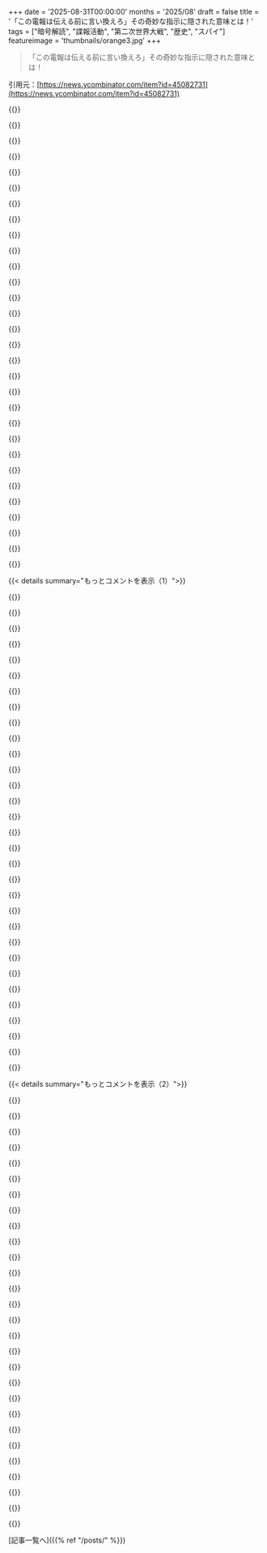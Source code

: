 +++
date = '2025-08-31T00:00:00'
months = '2025/08'
draft = false
title = '「この電報は伝える前に言い換えろ」その奇妙な指示に隠された意味とは！'
tags = ["暗号解読", "諜報活動", "第二次世界大戦", "歴史", "スパイ"]
featureimage = 'thumbnails/orange3.jpg'
+++

> 「この電報は伝える前に言い換えろ」その奇妙な指示に隠された意味とは！

引用元：[https://news.ycombinator.com/item?id=45082731](https://news.ycombinator.com/item?id=45082731)




{{<matomeQuote body="誰から聞いたか忘れちゃったけど、イギリスはドイツ兵のポケットに「重要メッセージ」と書かれた手書きのメモを忍ばせて、それを既知平文攻撃に使ったらしいよ。死んだ兵士のポケットに仕込むとかクレイジーだよね。Enigmaの解読に役立てようとしたんだって。" userName="ziofill" createdAt="2025/08/31 20:12:05" color="#ff5c5c">}}




{{<matomeQuote body="数年前にLeo Marksの自伝『Between Silk and Cyanide』を読んだんだけど、彼は英特殊作戦執行部で暗号を設計してたんだって。<br>シルクにワンタイムパッドを印刷したからこのタイトルらしいね。ドイツ軍がオランダのスパイを捕まえて偽のメッセージを送ってるって疑った話とか、面白いエピソードがたくさんあったよ。本物のエージェントはストレスで暗号化にミスするけど、ドイツ軍の偽装は完璧だったからってのがすごいよね。" userName="a_bonobo" createdAt="2025/09/01 06:49:49" color="#ff5733">}}




{{<matomeQuote body="いかにもドイツっぽいね、笑。" userName="the13" createdAt="2025/09/04 20:54:28" color="">}}




{{<matomeQuote body="もしよかったらポッドキャストも聞けるよ。Operation Mincemeatっていうんだ。<br>https://pca.st/podcast/0d412ec0-af39-0139-c19f-0acc26574db2" userName="W3zzy" createdAt="2025/09/01 05:25:47" color="#ff5c5c">}}




{{<matomeQuote body="それって、前の人が言ってた話とは違うよ。なんでみんなOperation Mincemeatの話に間違って飛びつくんだろう？Operation Mincemeatはドイツ将校の話じゃないし、既知平文攻撃とも違うし、ドイツ文書のふりをしたわけでも、暗号解読の手助けでもないよ。唯一の共通点は死体が出るところくらいだね。" userName="RugnirViking" createdAt="2025/09/01 17:47:57" color="#ff33a1">}}




{{<matomeQuote body="君の言う通りだね。死体にメッセージを仕込むって話に釣られちゃったんだ。" userName="W3zzy" createdAt="2025/09/05 07:47:43" color="">}}




{{<matomeQuote body="今は、ウェスト・エンドのミュージカルにもなってるよ。" userName="Angostura" createdAt="2025/09/01 06:42:34" color="">}}




{{<matomeQuote body="全然楽しめなかったな。最初のシーンでMI6の隊員が第二次世界大戦中なのに、1991年以降の統一ドイツやバルト海諸国が独立してる世界地図で計画を立ててるんだもん。すぐに没入感が台無しになったよ。それに歴史番組なのに数分ごとにジェンダー政治の話が出てくるのもね。もしかしたら俺が古臭いのかな。" userName="blaesus" createdAt="2025/09/01 11:17:29" color="">}}




{{<matomeQuote body="Gardening (cryptanalysis)についてこれを見てみて。<br>https://en.wikipedia.org/wiki/Gardening_(cryptanalysis)" userName="aspenmayer" createdAt="2025/08/31 20:41:19" color="#ff5733">}}




{{<matomeQuote body="それは言及というよりは暗示だったんだけど、コミュニケーションでは相手の期待を考慮すべきだよね。文脈が分かりにくくて誤解させたならごめん。編集したのを見てね。（僕の前のコメントはOperation Mincemeatについて言ってたんだ、後から読む人のために。）" userName="aspenmayer" createdAt="2025/08/31 22:27:24" color="">}}




{{<matomeQuote body="なんで僕にだけ言ってきたの？僕の後に来た別の人には言ってないじゃん。しかもその人はUpvoteされてるし、君の主張は成り立たないよ。HNで反対意見ばかり言うのは良くないスタイルだよ。GPが何を意味してたかなんて君には分からないだろ。https://news.ycombinator.com/item?id=45088082" userName="aspenmayer" createdAt="2025/09/01 17:34:24" color="">}}




{{<matomeQuote body="その人はまだコメントしてなかったからだよ。それに、イングランドから遺体を運んで敵の侵攻場所を欺く作戦（通常の欺瞞で、暗号的な目的はない）と、敵に既知平文を使わせて暗号解読を助けようとするのは、暗号的に全く違うことだと思ってる。それはすごく面白い概念だよ。ちなみに、昨日も今日の3番目のコメントもDownvoteしたよ。こんなに多くの人が明らかに違う考えを混同してることに正直驚いてる。投稿の話題を完全に変えた君の編集は評価するよ。おかげでずっと面白くなった。でも、君が変えたのを見た時には、僕はもう自分のコメントを編集できなかったんだ。" userName="RugnirViking" createdAt="2025/09/01 17:40:46" color="#45d325">}}




{{<matomeQuote body="僕が嫌いみたいだね。でも、君が言ってたのは僕のコメントじゃなく他の人のコメントだと思ってたよ。テキストでのトーンは難しいね。次回はただの間違い指摘じゃなくて、理由と正しい答えを示してほしい。僕の言葉が君を萎縮させたならごめん。君の編集に感謝する。決めつけと不快な思いをさせたこと、謝るよ。追記：僕は君にDownvoteしてないし、むしろUpvoteしたんだ。" userName="aspenmayer" createdAt="2025/09/01 17:44:21" color="">}}




{{<matomeQuote body="もう編集できないけど、君が正しいよ。＞（通常の欺瞞で、暗号的な目的はない）<br>その区別はすごく良いね、それを明確にしてくれて正しかったよ。ただ、最初の返信でそうしてくれたら良かったんだけど。とにかく、僕の上の投稿は急いで書いたもので、お互い同時に編集してたんだと思う。もっと良い投稿を心がけるよ。みんな僕のコメントをCopypastaしてるのかな？正直分からないな。https://en.wikipedia.org/wiki/Copypastahttps://knowyourmeme.com/memes/copypasta" userName="aspenmayer" createdAt="2025/09/01 20:33:27" color="#ff5c5c">}}




{{<matomeQuote body="Operation Mincemeatについてだよ。https://en.m.wikipedia.org/wiki/Operation_Mincemeat" userName="pimlottc" createdAt="2025/08/31 23:38:00" color="#ff5c5c">}}




{{<matomeQuote body="Operation Mincemeatでドイツ情報部を欺くために遺体が使われた男[1]の物語はとても悲劇的だよ。彼、Michaelは貧しく、家族を失い、ロンドンの路上で生活していた。彼はネズミ駆除剤を摂取し、それが直接的な死因ではなかったが肝機能を損傷させ、後にSt Pancras病院で36歳で亡くなった。その遺体は低体温症と溺死に見える状態だったんだ。[1] https://en.wikipedia.org/wiki/William_Martin_(Royal_Marines_..." userName="jjmarr" createdAt="2025/09/01 00:50:06" color="#ff33a1">}}




{{<matomeQuote body="＞広範なOperation Barclayの一部であるMincemeatは、海軍情報部局長のJohn Godfrey少将と彼の個人補佐Ian Fleming中佐が書いた1939年のTrout memoに基づいていた<br>これ、いつかBond映画になるのかな？" userName="bawolff" createdAt="2025/09/01 01:44:18" color="#45d325">}}




{{<matomeQuote body="Bond映画じゃないけど、もう映画になってるよ。https://www.imdb.com/title/tt1879016/" userName="mikk14" createdAt="2025/09/01 12:59:11" color="#ff5733">}}




{{<matomeQuote body="ベン・マッキンタイアの「Operation Mincemeat: How a Dead Man and a Bizarre Plan Fooled the Nazis and Assured an Allied Victory」って本、めちゃくちゃ面白いよ！<br>https://www.goodreads.com/book/show/7632329-operation-mincem..." userName="henrik_w" createdAt="2025/09/01 11:57:40" color="#45d325">}}




{{<matomeQuote body="へぇ、そんな話知らなかった！「ハイル・ヒトラー」で全部にサインしたり、天気予報がいつも同じ始まり方だったり、特定のフレーズを繰り返すミスがあったって聞いたことはあるけどね。" userName="Cthulhu_" createdAt="2025/09/01 06:16:57" color="">}}




{{<matomeQuote body="ENIACとの関連は勘違いだったみたい。同じ鍵で言い換えられたメッセージを送るのは、”in depth”と呼ばれて危険なんだ。これはLorenz（”Tunny”）暗号を破るのに使われた。Bletchley Parkは実機なしで推測で解読し、Collosus開発につながった。今はnonceで”in depth”を避けるけど、AES-GCMみたいにnonceの使い回しはBitcoinウォレットの秘密鍵抽出につながることもあるよ。<br>https://en.wikipedia.org/wiki/Cryptanalysis_of_the_Lorenz_ci...<br>https://www.youtube.com/watch?v=Ou_9ntYRzzw [Computerphile, 16m]<br>ところで、”in depth”って何でそう呼ばれるか誰か知らない？Bletchley Parkが魚の名前つけるの好きだったからかな？それともメッセージ重ねてパターン見つける手法から？1944年のBletchley Park Cryptographic Dictionaryにも語源は載ってないみたいだ。<br>https://www.codesandciphers.org.uk/documents/cryptdict/crypt... [Page 28]" userName="maxbond" createdAt="2025/08/31 14:36:26" color="#ff33a1">}}




{{<matomeQuote body="この夏、ロンドンでBletchley Park博物館に行ったよ。マジおすすめ！ロンドンEuston駅から電車50分、博物館まで徒歩5分で超楽に行けるし、家族全員楽しめた。隣の「National Museum of Computing」にはBombeやCollosusもあるんだ。オリジナル機は戦後破壊されたから展示はレプリカだけど、ちゃんと動くはず。コンピュータ博物館はオタク向けだけど、Bletchley Park博物館はPC詳しくなくても行く価値あるよ！" userName="andoma" createdAt="2025/08/31 17:23:33" color="#38d3d3">}}




{{<matomeQuote body="Bletchley Parkの個人的な話だよ。祖父は戦争中、無線傍受局にいて、毎日傍受記録が秘密の場所へ運ばれてた。それがBletchleyだと知ったのは20年以上後。1980年代、Bletchley博物館がColossusレプリカ建設で部品募集。祖父は1950年代に職場からくすねた電球でクリスマス飾りを作ってたけど、30年前のマニキュアを剥がして送ったんだ。それが今のレプリカに使われてるって！1990年代に祖父と博物館を訪れ、祖母のBritish Armyでの話も聞いた。あの日は感動的で大切な思い出だよ。" userName="robotresearcher" createdAt="2025/08/31 19:52:29" color="#785bff">}}




{{<matomeQuote body="90年代末、ロシアのMir宇宙ステーションに送られた一部の部品が、蚤の市で見つかったんだ。ソ連崩壊期の混乱で生産中止になったけど、職場からくすねられた部品だったんだって。" userName="trhway" createdAt="2025/08/31 22:59:55" color="">}}




{{<matomeQuote body="あの部品たちは、政治に関係なく歴史の重要な一部だから、どこかの博物館に収蔵されるべきだよね。どうなったんだろう？" userName="gerdesj" createdAt="2025/08/31 23:07:57" color="">}}




{{<matomeQuote body="ああ、なんて素敵な話なんだ！こういう偶然性って最高だよね。" userName="robotresearcher" createdAt="2025/08/31 23:06:26" color="">}}




{{<matomeQuote body="私が訪問した時の記憶だと、電気変圧器はオリジナルらしいよ。だからNational Museum of Computingは、一部オリジナル部品を使ってるColossusを「レプリカ」じゃなくて「再建（rebuild）」って呼ぶのを正当化してるんだって。" userName="hangsi" createdAt="2025/08/31 21:25:17" color="">}}




{{<matomeQuote body="Colossusはコンピュータじゃなくてキーテスターだよ。Bitcoin minerみたいなもんね。汎用コンピュータの前に色々あったんだ。IBMはWWII前から電子計算試してたし、Tommy FlowersはColossusの電子回路設計者で苦労したんだ。メモリが当時はネックだったんだよ。詳しくはここ見てね！<br>[1] https://www.researchgate.net/figure/Logical-architecture-of-...<br>[2] https://en.wikipedia.org/wiki/Tommy_Flowers" userName="Animats" createdAt="2025/08/31 19:58:07" color="#ff5733">}}




{{<matomeQuote body="「Colossusはコンピュータじゃない、キーテスターだ」って言うけど、元のコンピュータの定義は「計算する人」だったんだよ。Colossusが自動計算してるなら、コンピュータって呼んでも良くない？「garbage in/garbage out」って概念はColossusにも当てはまるのかな？そもそもコンピュータって何なんだろうね？" userName="gerdesj" createdAt="2025/08/31 23:03:20" color="#ff33a1">}}




{{<matomeQuote body="前のコメント、他の機械と勘違いしてるんじゃない？Colossusはほとんどの定義でコンピュータだよ。秘密だったから長い間知られなかったんだよね。命令を保存しないアナログ計算機、例えば海軍の射撃指揮装置なんかとは違うんだよ。" userName="Spooky23" createdAt="2025/09/01 00:50:45" color="#785bff">}}




{{< details summary="もっとコメントを表示（1）">}}

{{<matomeQuote body="俺が言う「コンピュータ」は、今のプログラム内蔵型汎用電子デジタルコンピュータのことだよ。初期の機械、例えばColossusなんかは全部の条件を満たしてなかったんだ。昔は特殊な目的の電子ハードウェアが多かったけど、マイクロプロセッサが出てきて汎用機が主流になったんだよね。Teleregisterの冊子、見てみて！" userName="Animats" createdAt="2025/09/01 07:01:36" color="#38d3d3">}}




{{<matomeQuote body="Harvard Mark IやIBM SSECは「プログラム内蔵型汎用コンピュータ」だったよ。特にSSECは超強力で、パイプライン処理みたいな先進機能もあったんだ。君が言いたいのは「フォンノイマン型」のことかな？プログラムとデータが同じメモリにあるのが重要ってことだよね。でも、ROMにプログラムを格納するのも「プログラム内蔵型」に入ったりするよ。" userName="adrian_b" createdAt="2025/09/01 11:25:31" color="#38d3d3">}}




{{<matomeQuote body="ColossusがENIACに影響を与えたって話、初めて聞いたな。Colossusは極秘だったから、ENIACは独自に作られて、Colossusの機密が解除されるまではENIACが「最初の真空管コンピュータ」って言われてたと思ってたよ。俺の記憶違いかな？" userName="philwelch" createdAt="2025/08/31 16:48:50" color="">}}




{{<matomeQuote body="ENIACは最初の汎用電子デジタルコンピュータだけど、プログラム内蔵型じゃなかったんだ。プログラミングも大変だったし、Colossusとは関係ないよ。全部揃ってたのはManchester Babyが最初だね。[1] https://en.wikipedia.org/wiki/Manchester_Baby<br>これはWilliams Tubeメモリのテスト用で、Colossusに関わってた人もいたんだ。RAMが出てきてから、コンピュータ開発は一気に進んだんだよ。" userName="Animats" createdAt="2025/08/31 21:55:29" color="#ff5c5c">}}




{{<matomeQuote body="ENIACより前の電気機械式コンピュータの方が、パンチテープでプログラムを保存してたから今のコンピュータに近いんだよ。ENIACはアナログコンピュータみたいに、配線し直して設定を変えてたんだ。ENIACの設計は「微分解析機」に影響されてるし、Harvard Mark IはBabbageのアイデアからきてるんだよね。ENIACの回路はAtanasoff-Berry Computer (ABC)の情報を利用してて、ABCは最初のDRAMメモリを持ってたんだってさ。" userName="adrian_b" createdAt="2025/09/01 11:44:45" color="#45d325">}}




{{<matomeQuote body="コンピュータの歴史について、なんかおすすめの本ある？" userName="maxbond" createdAt="2025/08/31 23:08:14" color="">}}




{{<matomeQuote body="ColossusはENIACに影響を与えてないよ。でも、英国の電子技術とENIAC、Colossusの間には並行したつながりがあるんだ。WWII前に英国でいろんなデジタル電子回路が発明されて、それがAtanasoff-Berry Computer (ABC)に影響を与え、そのABCの回路がENIACにも影響したんだよね。Mauchly-EckertチームはABCの情報使ったけど、特許とかの関係で公表しなかったみたいだよ。" userName="adrian_b" createdAt="2025/09/01 12:14:30" color="#ff5c5c">}}




{{<matomeQuote body="うん、君の言う通りだと思う、俺の間違いだったね。決定的なものは見つからなかったけど、Colossusが君の言う通り（70年代まで機密扱いだった）秘密だったこと、そして（ざっと見た感じ）別々の人たちによってほぼ同時期に開発されたことを考えると、関連性はないみたいだ。ComputerphileかNumberphileの動画で言及されてた気がしたんだけど、俺の勘違いだったんだな。" userName="maxbond" createdAt="2025/08/31 17:14:20" color="">}}




{{<matomeQuote body="Ethereumの面白い特徴として、コントラクトアドレスがデプロイヤーアドレスとノンスで決まる点があるね。だから、存在しないコントラクトにETHを送って、後でそこにコントラクトをデプロイすれば回収できるんだ。" userName="Stevvo" createdAt="2025/08/31 15:52:15" color="#ff33a1">}}




{{<matomeQuote body="Ethereumの多くのフォークでも同じアドレスになるから、Optimismが間違ったブロックチェーンに数千万ドルを送って、ハッカーが同じアドレスのスマートコントラクトを作って資金を盗んだ、なんて変なことがあったんだ。" userName="tripplyons" createdAt="2025/08/31 16:57:27" color="#ff5c5c">}}




{{<matomeQuote body="バグなのか、それとも機能なのか。もしかして、ハッキングに見せかけた資金移動だったりして？" userName="trhway" createdAt="2025/08/31 22:52:04" color="">}}




{{<matomeQuote body="これについてもっと詳しく読めるリンク、ある？" userName="hiatus" createdAt="2025/08/31 23:27:03" color="">}}




{{<matomeQuote body="https://gov.optimism.io/t/message-to-optimism-community-from...<br>企業の発表が技術インシデントレポートから tentative job offer、IRAを言い換えた脅しにまで変わるなんて見たことないけど、まあ cryptoassetコミュニティにいないからかな。" userName="maxbond" createdAt="2025/08/31 23:52:29" color="#ff5c5c">}}




{{<matomeQuote body="メッセージの配布を送信者から受信者へのツリーとしてモデル化するなら、メッセージ間でのキーの再利用は構造的な意味で“depth”として測定できるかもね。" userName="trenchpilgrim" createdAt="2025/08/31 16:32:34" color="">}}




{{<matomeQuote body="“in depth”の語源は、敵に多くの情報（greater depth of material）を与える、って考えから来てるんじゃないかって推測してるんだけど、裏付けるものは何もないんだ。" userName="onionisafruit" createdAt="2025/08/31 15:25:44" color="">}}




{{<matomeQuote body="https://en.wikipedia.org/wiki/Cryptanalysis#Depth" userName="aspenmayer" createdAt="2025/09/01 03:11:37" color="#45d325">}}




{{<matomeQuote body="興味深いね。Accepted answerの説明がよかったよ。特に「一度暗号形式で送ったメッセージの同じテキストを平文で繰り返すな、または一度平文で送ったメッセージのテキストを暗号形式で繰り返すな」っていうルールね。子供の頃、図書館の本でコードを学んで、one-time padsに魅了されて友達と手紙を交換したけど、飽きちゃった。秘密に携わる人たちって、科学的なコミュニケーションとは正反対だよね。政治と近いのかも。" userName="xtiansimon" createdAt="2025/08/31 13:55:31" color="#ff5733">}}




{{<matomeQuote body="労力に見合わなかったなあ。そういや、解読したメッセージにはOvaltineが合うんだっけ。" userName="ludicrousdispla" createdAt="2025/08/31 14:04:26" color="#785bff">}}




{{<matomeQuote body="くだらない宣伝かよ！？" userName="cbdevidal" createdAt="2025/08/31 14:06:53" color="">}}




{{<matomeQuote body="クソッタレ！" userName="wpm" createdAt="2025/08/31 17:35:00" color="">}}




{{<matomeQuote body="レモンを絞って見えないメッセージを書いたのを思い出すなあ…" userName="arccy" createdAt="2025/08/31 14:52:40" color="">}}




{{<matomeQuote body="このURLを見てみて。<br>https://www.suzannearnold.com/blog/not-worth-the-candle" userName="EGreg" createdAt="2025/08/31 16:06:44" color="#38d3d3">}}




{{<matomeQuote body="’Ovaltineってやつ、2分で見るのもう無理だったよ。’" userName="fruitplants" createdAt="2025/08/31 16:41:40" color="">}}




{{<matomeQuote body="あの本覚えてる？僕はAlvin’s Secret Codeっていう本が大好きでさ、小学校4年生の時、教室の本棚のそばの席に座ってたんだよ…" userName="myself248" createdAt="2025/08/31 20:00:11" color="#38d3d3">}}




{{<matomeQuote body="ごめん、覚えてないな。でも70年代か80年代の本だったはず。冷戦時代の暗号の話がいくつかあったから、そのテーマだったかもね。人気の歴史物語みたいに、『あれがクレイジーだって？この中空のニッケル硬貨を見てみろ！』って感じで、次々出てきたんだ。でも、全部すごく真面目な感じだったな。" userName="xtiansimon" createdAt="2025/09/01 00:23:10" color="#ff33a1">}}




{{<matomeQuote body="’労力に見合わなかったんだって。’<br>https://arstechnica.com/information-technology/2017/04/this-..." userName="dtgriscom" createdAt="2025/08/31 15:04:57" color="#ff5733">}}




{{<matomeQuote body="’暗号化されたメッセージのテキストを平文で繰り返したり、平文のメッセージのテキストを暗号化して繰り返したりするな。’<br>だいたい、そうやってEnigmaが解読されたんだよ。毎回天気予報を‘weather’で始めるのは良くないってことだね。" userName="haunter" createdAt="2025/08/31 14:02:48" color="#785bff">}}




{{<matomeQuote body="この電報は指導者の名前を使った同じ敬礼で終わりにするってことだね。" userName="Zeebrommer" createdAt="2025/08/31 14:06:46" color="">}}




{{<matomeQuote body="当時のアメリカの暗号プロトコルは、冒頭と最後にランダムな単語をいくつか入れて、そういう攻撃を防いでたんだってさ。" userName="nradov" createdAt="2025/08/31 19:01:26" color="">}}




{{<matomeQuote body="それがたまたま、アメリカの太平洋艦隊でちょっとした問題を起こしたみたいだよ。「The world wonders」ってね。詳しくはここ→https://en.wikipedia.org/wiki/The_world_wonders" userName="syncsynchalt" createdAt="2025/09/01 05:03:56" color="#ff5c5c">}}

{{</details>}}




{{< details summary="もっとコメントを表示（2）">}}

{{<matomeQuote body="これって面白いジレンマだよね。全部暗号化すると退屈な繰り返しが多くなるし、退屈なのを暗号化しないと何か面白いことが起こるサインになっちゃう。完全にランダムなノイズだと相手が間違ってデコードしたと思って、新しい暗号パッドを要求されて傍受されやすくなるかも。天気予報を送る代わりに、ランダムだけど構造が分かってるものを使うべきだったのかな？辞書からパスワード選ぶのと似てるか、普通の人が普通のことにTorを使うのと同じ目的ってこと？" userName="manwe150" createdAt="2025/08/31 18:35:49" color="#ff33a1">}}




{{<matomeQuote body="今の暗号技術だと、最初にランダムなNonceを使って、最後に（暗号化された）データのハッシュを使うことで解決されてるんだよ。Nonceは同じ入力でも違う暗号文を作るし、ハッシュはちゃんと復号できたか教えてくれるんだ。" userName="vl" createdAt="2025/08/31 18:56:35" color="#ff33a1">}}




{{<matomeQuote body="それってPFSがある理由じゃないの？" userName="zenmac" createdAt="2025/08/31 14:17:39" color="">}}




{{<matomeQuote body="違うよ、PFSは、サーバーの秘密鍵が後で漏れても通信が安全であるようにするためのものなんだ。既知平文攻撃の対策とは関係なくて、それはランダム化されたIVsとかの技術で既に対策済みだよ。" userName="gruez" createdAt="2025/08/31 14:37:29" color="#ff5733">}}




{{<matomeQuote body="いわゆるPerfect Forward Secrecyは、一時的な鍵を使うことで、鍵が捨てられた後に盗聴されたログが解読されないようにするものだよ。既知平文攻撃や統計的分析を防ぐには、暗号化される前でもパターンが見えないように、データの乱雑さ（エントロピー）を均一にする必要があるんだ。" userName="numpad0" createdAt="2025/08/31 15:15:44" color="#ff33a1">}}




{{<matomeQuote body="違うよ—今の暗号プリミティブはもっと性能が良くて、この問題には悩まされないんだ。（PFSが何のためのものかは他のコメントで説明されてるよ）。" userName="ajb" createdAt="2025/09/01 07:40:16" color="">}}




{{<matomeQuote body="こういうことに興味ある人向けに、インターネットアーカイブに、コンピューター以前の手書きの暗号とその解読方法を網羅した、めっちゃ面白い軍事マニュアルがあるんだ。見てみてね→https://archive.org/details/Fm3440.2BasicCryptAnalysis/mode/..." userName="cwmma" createdAt="2025/08/31 13:37:40" color="#ff33a1">}}




{{<matomeQuote body="良い発見だね。GCHQ Puzzle Bookの良い相棒になりそうだ！" userName="wowczarek" createdAt="2025/08/31 14:26:23" color="">}}




{{<matomeQuote body="これについてもっと詳しく知りたいなら、”Known plaintext attack”でググってみるといいよ。" userName="jonathrg" createdAt="2025/08/31 13:28:35" color="#ff5733">}}




{{<matomeQuote body="なるほどね。てっきり囚人が手紙で秘密メッセージを送る話で、看守がそれをバラすのかと思ってたわ。" userName="geor9e" createdAt="2025/08/31 14:49:42" color="">}}




{{<matomeQuote body="で、”それ”の用語はsteganographyだよ。" userName="01HNNWZ0MV43FF" createdAt="2025/08/31 15:03:33" color="#ff33a1">}}




{{<matomeQuote body="データ抜き取りのウォーターマーク回避の話かと思って開いたけど、代わりに暗号学のレッスンを楽しめたよ。" userName="onionisafruit" createdAt="2025/08/31 15:33:09" color="">}}




{{<matomeQuote body="WW2のスパイ小説（”Between Silk and Cyanide”とか、超おすすめ）でよく見るコンセプトだね。でも、本当に気になるのは、小文字の’e’の代わりに大文字の’E’が使われてる手紙の書体だよ。これどうなってんの？" userName="vertnerd" createdAt="2025/08/31 13:48:42" color="#38d3d3">}}




{{<matomeQuote body="それ変だね。ちょっとネットで調べたら、同じ奇妙な書体のタイプされたテキストのサンプルがあるRedditの投稿を見つけたよ：https://www.reddit.com/r/typewriters/s/f2CIY0TCm3<br>バイリンガル、つまりキリル文字のタイプライターのストライカーが混ざったせいだという説は面白いね。WW2で外交電報を転記する人なら、キリル文字のタイプライターを使う必要があったかもしれないし…。" userName="jameshart" createdAt="2025/08/31 13:59:41" color="#ff33a1">}}




{{<matomeQuote body="面白い考えだけど、キリル文字とギリシャ文字のどちらの大文字Eもラテン文字の大文字Eと似たサイズだよ。それにどちらの文字でも小文字のeは小さい大文字Eには見えない。е/εって感じ。" userName="andix" createdAt="2025/08/31 19:09:47" color="#ff33a1">}}




{{<matomeQuote body="この例には関係ないかもしれないけど、ROT13みたいな手抜き暗号でメッセージを書くと、’e’って文字はすぐに全体を解読させちゃう悪名高い裏切り者になるんだ。文字のケースをランダム化したり分かりにくくしたりすると、少しは時間稼ぎになるかもね。でも、ここでは全く別の理由だと思うな。" userName="anon_cow1111" createdAt="2025/08/31 14:27:53" color="#45d325">}}




{{<matomeQuote body="この例には関係ないかもしれないけど、ROT13みたいな手抜き暗号でメッセージを書くと、’e’って文字はすぐに全体を解読させちゃう悪名高い裏切り者になるんだ。文字のケースをランダム化したり分かりにくくしたりすると、少しは時間稼ぎになるかもね。でも、ここでは全く別の理由だと思うな。" userName="justsomehnguy" createdAt="2025/08/31 16:48:44" color="">}}




{{<matomeQuote body="「e」を高頻度と低頻度で「e」と「E」に分けるのが目的だったと思う。単に全部「e」を「E」に置き換えるだけじゃ、その意図は達成できないよ。" userName="notherhack" createdAt="2025/08/31 17:11:49" color="#ff33a1">}}




{{<matomeQuote body="ChatGPTがたった12秒で、何のヒントもなしにこの暗号を解読できたのが面白かったよ。" userName="strtok" createdAt="2025/09/01 00:36:22" color="">}}




{{<matomeQuote body="自分でもだいたい同じ時間で解読できるよ。これ使ってみなよ！<br>https://www.dcode.fr/cipher-identifier" userName="vonunov" createdAt="2025/09/06 07:56:02" color="#ff5c5c">}}




{{<matomeQuote body="俺も大文字のEについて同じ疑問を持ったよ。一部のEはイプシロンみたいに丸く見えるけど、錯覚かな？「chancE3」の3も見てみてくれ。" userName="ants_everywhere" createdAt="2025/08/31 15:23:54" color="">}}




{{<matomeQuote body="多分、見やすさのためだと思うな。小さい「e」と「c」を間違えないようにさ。" userName="Avshalom" createdAt="2025/08/31 15:04:47" color="">}}




{{<matomeQuote body="俺も推測があるよ！1) 単なる書体。2) テレタイプ機が固有の文字を持ってて、受信機や担当者がわかるから偽造防止になる。秘密を扱う機械はみんなその「e」だったとか？3) 機械が壊れて、修理屋に小文字の「E」しかなかった。" userName="pbhjpbhj" createdAt="2025/08/31 15:59:44" color="#785bff">}}




{{<matomeQuote body="これはテレタイプの生の出力じゃなくて、打ち直された解読文だと思うよ。テレタイプは全部大文字だから、これはタイピストが入力して、大文字化したり配置したりしたんじゃないかな。" userName="jameshart" createdAt="2025/08/31 16:37:49" color="#ff5c5c">}}




{{<matomeQuote body="写真の文書は間違いなくタイプライターで打たれたものだよ。テレタイプ機は全部大文字か小文字のどちらかだし、文書の上にあるような複数列のヘッダーは印刷できないもんね。" userName="andix" createdAt="2025/08/31 19:01:30" color="#ff5733">}}




{{<matomeQuote body="メッセージが繰り返されることで、連合国はEnigmaよりはるかに安全だったGeheimskreiberという暗号機を解読したんだ。これ、XORとローターを使ったやつだよ。<br>https://en.wikipedia.org/wiki/Siemens_and_Halske_T52" userName="RachelF" createdAt="2025/08/31 19:37:29" color="#ff5733">}}




{{<matomeQuote body="この件自体が面白いのは、もしドイツ軍がこのメモを広範囲で手に入れていたら、Enigmaシステムがどう攻撃されうるかのヒントを与えちゃったかもしれないからだよ。" userName="junto" createdAt="2025/09/01 05:12:44" color="#785bff">}}

{{</details>}}



[記事一覧へ]({{% ref "/posts/" %}})
